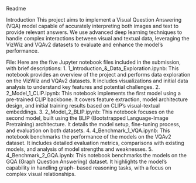 Readme

Introduction
This project aims to implement a Visual Question Answering (VQA) model capable of accurately interpreting both images and text to provide relevant answers. We use advanced deep learning techniques to handle complex interactions between visual and textual data, leveraging the VizWiz and VQAv2 datasets to evaluate and enhance the model’s performance.

File:
Here are the five Jupyter notebook files included in the submission, with brief descriptions:
	1.	1_Introduction_&_Data_Exploration.ipynb: This notebook provides an overview of the project and performs data exploration on the VizWiz and VQAv2 datasets. It 
	    includes visualizations and initial data analysis to understand key features and potential challenges.
	2.	2_Model_1_CLIP.ipynb: This notebook implements the first model using a pre-trained CLIP backbone. It covers feature extraction, model architecture design, and 
	    initial training results based on CLIP’s visual-textual embeddings.
	3.	2_Model_2_BLIP.ipynb: This notebook focuses on the second model, built using the BLIP (Bootstrapped Language-Image Pretraining) architecture. It details the model 
	    setup, fine-tuning process, and evaluation on both datasets.
	4.	4_Benchmark_1_VQA.ipynb: This notebook benchmarks the performance of the models on the VQAv2 dataset. It includes detailed evaluation metrics, comparisons with 
	    existing models, and analysis of model strengths and weaknesses.
	5.	4_Benchmark_2_GQA.ipynb: This notebook benchmarks the models on the GQA (Graph Question Answering) dataset. It highlights the model’s capability in handling graph- 
	    based reasoning tasks, with a focus on complex visual relationships.